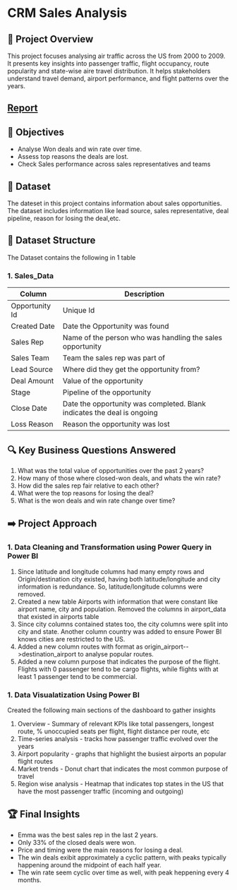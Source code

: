 # CRM Sales Analysis

## 🚀 Project Overview

This project focuses analysing air traffic across the US from 2000 to 2009. It presents key insights into passenger traffic, flight occupancy, route popularity and state-wise aire travel distribution. It helps stakeholders understand travel demand, airport performance, and flight patterns over the years.

## [Report](https://github.com/Trevor20/SQL-PowerBI-Portfolio/tree/main/projects/Project2-AirportAnalysis/report)

## 🎯 Objectives 

- Analyse Won deals and win rate over time.
- Assess top reasons the deals are lost.
- Check Sales performance across sales representatives and teams

## 📖 Dataset

The dateset in this project contains information about sales opportunities. The dataset includes information like lead source, sales representative, deal pipeline, reason for losing the deal,etc.

## 📂 Dataset Structure

The Dataset contains the following in 1 table

### 1. Sales_Data
| Column         | Description                                                             |
|----------------|-------------------------------------------------------------------------|
| Opportunity Id | Unique Id                                                               |
| Created Date   | Date the Opportunity was found                                          |
| Sales Rep      | Name of the person who was handling the sales opportunity               |
| Sales Team     | Team the sales rep was part of                                          |
| Lead Source    | Where did they get the opportunity from?                                |
| Deal Amount    | Value of the opportunity                                                |
| Stage          | Pipeline of the opportunity                                             |
| Close Date     | Date the opportunity was completed. Blank indicates the deal is ongoing |
| Loss Reason    | Reason the opportunity was lost                                         |

## 🔍 Key Business Questions Answered

1. What was the total value of opportunities over the past 2 years?
2. How many of those where closed-won deals, and whats the win rate?
3. How did the sales rep fair relative to each other?
4. What were the top reasons for losing the deal?
5. What is the won deals and win rate change over time?

## ➡️ Project Approach

### 1. Data Cleaning and Transformation using Power Query in Power BI
1. Since latitude and longitude columns had many empty rows and Origin/destination city existed, having both latitude/longitude and city information is redundance. So, latitude/longitude columns were removed.
2. Created a new table Airports with information that were constant like airport name, city and population. Removed the columns in airport_data that existed in airports table
3. Since city columns contained states too, the city columns were split into city and state. Another column country was added to ensure Power BI knows cities are restricted to the US.
4. Added a new column routes with format as origin_airport-->destination_airport to analyse popular routes.
5. Added a new column purpose that indicates the purpose of the flight. Flights with 0 passenger tend to be cargo flights, while flights with at least 1 passenger tend to be commercial.

### 1. Data Visualatization Using Power BI
Created the following main sections of the dashboard to gather insights
1. Overview - Summary of relevant KPIs like total passengers, longest route, % unoccupied seats per flight, flight distance per route, etc
2. Time-series analysis - tracks how passenger traffic evolved over the years
3. Airport popularity - graphs that highlight the busiest airports an popular flight routes
4. Market trends - Donut chart that indicates the most common purpose of travel
5. Region wise analysis - Heatmap that indicates top states in the US that have the most passenger traffic (incoming and outgoing)

## 🏆 Final Insights
- Emma was the best sales rep in the last 2 years.
- Only 33% of the closed deals were won.
- Price and timing were the main reasons for losing a deal.
- The win deals exibit approximately a cyclic pattern, with peaks typically happening around the midpoint of each half year.
- The win rate seem cyclic over time as well, with peak heppening every 4 months. 


